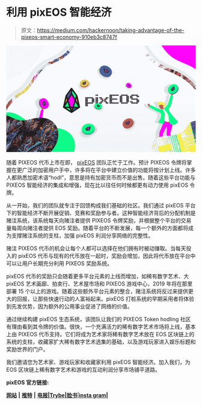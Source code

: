 # 利用 pixEOS 智能经济

> 原文：<https://medium.com/hackernoon/taking-advantage-of-the-pixeos-smart-economy-910eb3c8747f>

![](img/4f7c3a1c73963d25ad2a11aa2c46dac7.png)

随着 PIXEOS 代币上市在即， [pixEOS](http://pixeos.io) 团队正忙于工作。预计 PIXEOS 令牌将掌握在更广泛的加密用户手中，许多将在平台中建立价值的功能将按计划上线。许多人都熟悉加密术语“hodl”，意思是持有加密货币而不是出售。随着这些平台功能与 PIXEOS 智能经济的集成和增强，现在比以往任何时候都更有动力使用 pixEOS 令牌。

从一开始，我们的团队就专注于回馈构成我们基础的社区。我们通过 pixEOS 平台下的智能经济不断开展促销、竞赛和奖励参与者。这种智能经济背后的分配机制是赌注系统，该系统每天向赌注者提供 PIXEOS 令牌奖励，并根据整个平台的交易量每周向赌注者提供 EOS 奖励。随着平台的不断发展，每一个额外的方面都将成为支撑赌注系统的支柱，加强 pixEOS 利润分享网络的完整性。

赌注 PIXEOS 代币的机会让每个人都可以选择在他们拥有时被动赚取。当每天投入的 pixEOS 代币与现有的代币放在一起时，奖励会增加，因此将代币放在平台中可以让用户长期充分利用 PIXEOS 奖励系统。

pixEOS 代币的奖励只会随着更多平台元素的上线而增加，如稀有数字艺术、大 pixEOS 艺术画廊、拍卖行、艺术屋市场和 PIXEOS 游戏中心，2019 年将在那里部署 15 个以上的游戏。随着这些额外平台元素的整合，赌注系统将反过来提供更大的回报，让那些快速行动的人富裕起来。pixEOS 打桩系统的早期采用者将体验到先发优势，因为额外的公用事业促进了网络的价值。

通过继续构建 pixEOS 生态系统，该团队让我们的 PIXEOS Token hodling 社区有理由看到其令牌的价值。很快，一个充满活力的稀有数字艺术市场将上线，基本上由 PIXEOS 代币支持。它们将成为艺术家将稀有数字艺术放在 EOS 区块链上的系统的支柱，收藏家扩大稀有数字艺术选集的基础，以及游戏玩家进入娱乐标题和奖励世界的门户。

我们邀请您为艺术家、游戏玩家和收藏家利用 pixEOS 智能经济。加入我们，为 EOS 区块链上稀有数字艺术和游戏的互动利润分享市场铺平道路。

**pixEOS 官方链接:**

[**网站**](http://pixeos.io) **|** [**推特**](https://twitter.com/eos_pix) **|** [**电报**](https://t.me/PIXEOS)**|**[**Trybe**](https://trybe.one/members/pixeos/wall/)**|**[**脸书**](https://www.facebook.com/pixeos.io/)|[**insta gram**](https://www.instagram.com/pixeos.io/)**|**